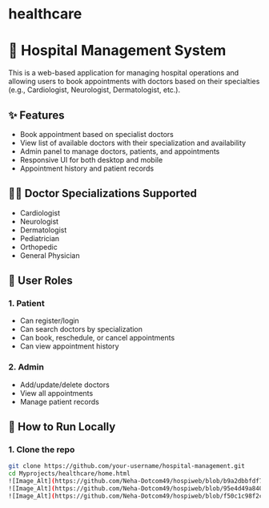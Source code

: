 # healthcare
# 🏥 Hospital Management System

This is a web-based application for managing hospital operations and allowing users to book appointments with doctors based on their specialties (e.g., Cardiologist, Neurologist, Dermatologist, etc.).

## ✨ Features

- Book appointment based on specialist doctors
- View list of available doctors with their specialization and availability
- Admin panel to manage doctors, patients, and appointments
- Responsive UI for both desktop and mobile
- Appointment history and patient records

## 🧑‍⚕️ Doctor Specializations Supported

- Cardiologist
- Neurologist
- Dermatologist
- Pediatrician
- Orthopedic
- General Physician

## 👥 User Roles

### 1. Patient
- Can register/login
- Can search doctors by specialization
- Can book, reschedule, or cancel appointments
- Can view appointment history

### 2. Admin
- Add/update/delete doctors
- View all appointments
- Manage patient records

## 🚀 How to Run Locally

### 1. Clone the repo
```bash
git clone https://github.com/your-username/hospital-management.git
cd Myprojects/healthcare/home.html
![Image_Alt](https://github.com/Neha-Dotcom49/hospiweb/blob/b9a2dbbfdf7a50e5e7160b7bdf190c3f7e56d0e1/Capture.PNG)
![Image_Alt](https://github.com/Neha-Dotcom49/hospiweb/blob/95e4d49a840e306ebe54a70b34cae06083676b90/Capture2.PNG)
![Image_Alt](https://github.com/Neha-Dotcom49/hospiweb/blob/f50c1c98f2cf1db95539c67c4698c3a698a4b809/Capture3.PNG)


